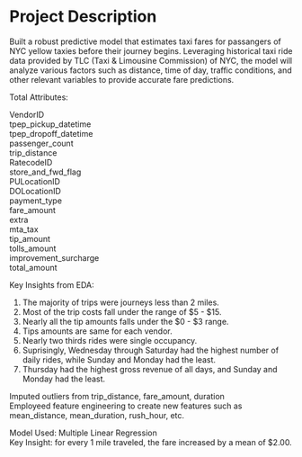 # Project Description
Built a robust predictive model that estimates taxi fares for passangers of NYC yellow taxies before their journey begins. Leveraging historical taxi ride data provided by TLC (Taxi & Limousine Commission) of NYC, the model will analyze various factors such as distance, time of day, traffic conditions, and other relevant variables to provide accurate fare predictions. 

Total Attributes:

VendorID                 
tpep_pickup_datetime     
tpep_dropoff_datetime    
passenger_count          
trip_distance            
RatecodeID               
store_and_fwd_flag       
PULocationID             
DOLocationID             
payment_type             
fare_amount              
extra                    
mta_tax                  
tip_amount               
tolls_amount             
improvement_surcharge    
total_amount             

Key Insights from EDA:  
1) The majority of trips were journeys less than 2 miles.
2) Most of the trip costs fall under the range of $5 - $15.
3) Nearly all the tip amounts falls under the $0 - $3 range.
4) Tips amounts are same for each vendor.
5) Nearly two thirds rides were single occupancy.
6) Suprisingly, Wednesday through Saturday had the highest number of daily rides, while Sunday and Monday had the least.
7) Thursday had the highest gross revenue of all days, and Sunday and Monday had the least.

Imputed outliers from trip_distance, fare_amount, duration  
Employeed feature engineering to create new features such as mean_distance, mean_duration, rush_hour, etc.

Model Used: Multiple Linear Regression  
Key Insight: for every 1 mile traveled, the fare increased by a mean of $2.00.
